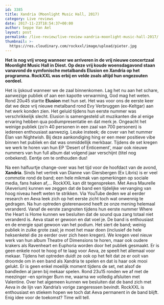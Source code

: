 ```yaml
---
id: 3385
title: Xandria (Moonlight Music Hall, 2017)
category: Live reviews
date: 2017-11-23T18:54:37+00:00
author: Seppe Van Ael
layout: post
permalink: /live-review/live-review-xandria-moonlight-music-hall-2017/
thumbnail: >-
  https://res.cloudinary.com/rockxxl/image/upload/pieter.jpg
---
```

**Het is nog vrij vroeg wanneer we arriveren in de vrij nieuwe concertzaal Moonlight Music Hall in Diest. Op deze vrij koude woensdagavond staan vanavond de symfonische metalbands Elusion en Xandria op het programma. RockXXL was erbij en velde zoals altijd hun ongezouten oordeel.**

Het is ijskoud wanneer we de zaal binnenkomen. Lag het nu aan het schare, aanwezige publiek of aan een kapotte verwarming, God mag het weten. Rond 20u45 startte **Elusion** met hun set. Het was voor ons de eerste keer dat we deze vrij nieuwe metalband rond Evy Verbruggen (ex-Keltgar) aan het werk konden zien. Het geluid tijdens hun eerste nummer was verschrikkelijk slecht. Elusion is samengesteld uit muzikanten die al enige ervaring hebben qua podiumpresentatie en dat merk je. Ongeacht het weinige publiek (zo’n 40 personen in een zaal van 700 personen) is iedereen enthousiast aanwezig. Leuke insteek; de cover van het nummer Élan van Nightwish. Bij deze aankondiging hing er een meer positieve vibe binnen het publiek en dat was onmiddellijk merkbaar. Tijdens de set kregen we werk te horen van hun EP 'Desert of Enticement', maar ook nieuwe nummers van hun full album dat volgend jaar verschijnt (titel nog onbekend). Eentje om te onthouden dus!

Na een halfuurtje change-over was het tijd voor de hoofdact van de avond, **Xandria**. Sinds het vertrek van Dianne van Giersbergen (Ex Libris) is er veel commotie rond de band; een hele mikmak van opmerkingen op sociale media, fans haken af,… RockXXL kan dit tegenspreken. Met Aeva Maurelle (Aeverium) kunnen we zeggen dat de band een tijdelijke vervanging van hoog niveau heeft weten te strikken. Via YouTube deden we al eerder research en Aeva leek zich op het eerste zicht toch wat onwennig te gedragen. Na hun optreden gisterenavond heeft ze onze mening helemaal veranderd. Vanaf de eerste zangnoten tijdens hun eerste nummer Where the Heart is Home kunnen we besluiten dat de sound qua zang totaal niet veranderd is. Aeva staat er gewoon en dat voel je. De band is enthousiast en de energie spat gewoon van het podium. Het siert de band; weinig publiek in zulke grote zaal; je moet het maar doen (inclusief de hele heksenketel die ze eerder over zich heen kregen). We kregen veel nieuw werk van hun album Theatre of Dimensions te horen, maar ook oudere krakers als Ravenheart en Euphoria worden door het publiek gesmaakt. Er is geen enkele noot te hoog of te laag voor Aeva, ze speelt het allemaal voor mekaar. Tijdens het optreden duidt ze ook op het feit dat ze er ooit van droomde om in een band als Xandria te spelen en dat is haar ook mooi gelukt. Er is geen enkel moeilijk moment tijdens de set, net alsof de bandleden al jaren bij mekaar spelen. Rond 23u15 ronden we af met de meezinger –en springer Burn me, waarna we volledig afsluiten met Valentine. Over het algemeen kunnen we besluiten dat de band zich met Aeva in de lijn van Xandria’s vorige zangeressen bevindt. RockXXL is enthousiast en stiekem hopen we toch dat Aeva permanent in de band blijft. Enig idee voor de toekomst? Time will tell.